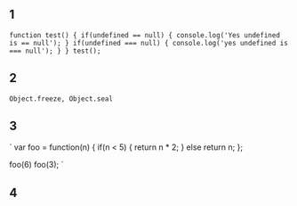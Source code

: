 ## 1
`
function test() {
  if(undefined == null) {
    console.log('Yes undefined is == null');
  }
  if(undefined === null) {
    console.log('yes undefined is === null');
  }
}
test();
`
## 2
`
Object.freeze, Object.seal
`
## 3
`
var foo = function(n) {
    if(n < 5) {
        return 
        	n * 2;
    }
    else 
        return n;
};

foo(6)
foo(3);
`
## 4
